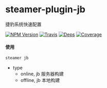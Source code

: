 # steamer-plugin-jb

捷豹系统快速配置

[![NPM Version](https://img.shields.io/npm/v/steamer-plugin-jb.svg?style=flat)](https://www.npmjs.com/package/steamer-plugin-jb)
[![Travis](https://img.shields.io/travis/SteamerTeam/steamer-plugin-jb.svg)](https://travis-ci.org/SteamerTeam/steamer-plugin-jb)
[![Deps](https://david-dm.org/SteamerTeam/steamer-plugin-jb.svg)](https://david-dm.org/SteamerTeam/steamer-plugin-jb)
[![Coverage](https://img.shields.io/coveralls/SteamerTeam/steamer-plugin-jb.svg)](https://coveralls.io/github/SteamerTeam/steamer-plugin-jb)

#### 使用

```javascript
steamer jb
```

* type
	- online, jb 服务器构建
	- offline, jb 本地构建